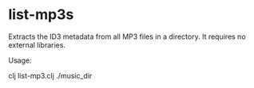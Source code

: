 # list-mp3s
Extracts the ID3 metadata from all MP3 files in a directory. It requires no external libraries.

Usage:

clj list-mp3.clj ./music_dir
